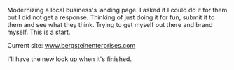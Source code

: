 Modernizing a local business's landing page. I asked if I could do it for them but I did not get a response. Thinking of just doing it for fun, submit it to them and see what they think. Trying to get myself out there and brand myself. This is a start.

Current site: www.bergsteinenterprises.com

I'll have the new look up when it's finished.
